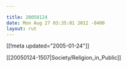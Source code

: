 ```yaml
---

title: 20050124
date: Mon Aug 27 03:35:01 2012 -0400
layout: rut
---
```


[[!meta updated="2005-01-24"]]

[[20050124-1507|Society/Religion_in_Public]]
